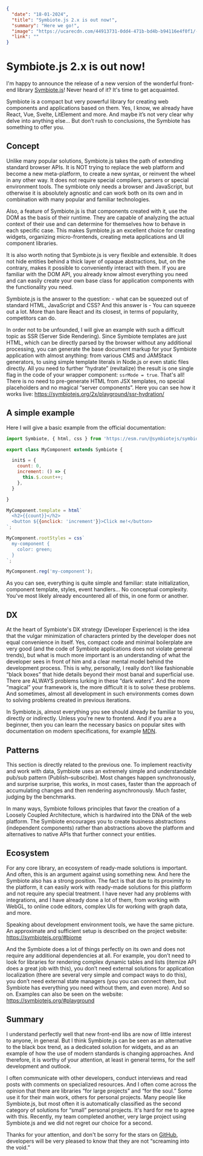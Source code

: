 ```json
{
  "date": "18-01-2024",
  "title": "Symbiote.js 2.x is out now!",
  "summary": "Here we go!",
  "image": "https://ucarecdn.com/44913731-0dd4-471b-bd4b-b94116e4f0f1/-/scale_crop/200x200/center/-/format/auto/",
  "link": ""
}
```
# Symbiote.js 2.x is out now!

I'm happy to announce the release of a new version of the wonderful front-end library [Symbiote.js](https://symbiotejs.org/)! Never heard of it? It's time to get acquainted.

Symbiote is a compact but very powerful library for creating web components and applications based on them. Yes, I know, we already have React, Vue, Svelte, LitElement and more. And maybe it’s not very clear why delve into anything else... But don’t rush to conclusions, the Symbiote has something to offer you.

## Concept

Unlike many popular solutions, Symbiote.js takes the path of extending standard browser APIs. It is NOT trying to replace the web platform and become a new meta-platform, to create a new syntax, or reinvent the wheel in any other way. It does not require special compilers, parsers or special environment tools. The symbiote only needs a browser and JavaScript, but otherwise it is absolutely agnostic and can work both on its own and in combination with many popular and familiar technologies.

Also, a feature of Symbiote.js is that components created with it, use the DOM as the basis of their runtime. They are capable of analyzing the actual context of their use and can determine for themselves how to behave in each specific case. This makes Symbiote.js an excellent choice for creating widgets, organizing micro-frontends, creating meta applications and UI component libraries.

It is also worth noting that Symbiote.js is very flexible and extensible. It does not hide entities behind a thick layer of opaque abstractions, but, on the contrary, makes it possible to conveniently interact with them. If you are familiar with the DOM API, you already know almost everything you need and can easily create your own base class for application components with the functionality you need.

Symbiote.js is the answer to the question: - what can be squeezed out of standard HTML, JavaScript and CSS? And this answer is - You can squeeze out a lot. More than bare React and its closest, in terms of popularity, competitors can do.

In order not to be unfounded, I will give an example with such a difficult topic as SSR (Server Side Rendering). Since Symbiote templates are just HTML, which can be directly parsed by the browser without any additional processing, you can generate the base document markup for your Symbiote application with almost anything: from various CMS and JAMStack generators, to using simple template literals in Node.js or even static files directly. All you need to further “hydrate” (revitalize) the result is one single flag in the code of your wrapper component: `ssrMode = true`. That's all! There is no need to pre-generate HTML from JSX templates, no special placeholders and no magical “server components”. Here you can see how it works live: https://symbiotejs.org/2x/playground/ssr-hydration/ 

## A simple example

Here I will give a basic example from the official documentation:

```js
import Symbiote, { html, css } from 'https://esm.run/@symbiotejs/symbiote';

export class MyComponent extends Symbiote {

  init$ = {
    count: 0,
    increment: () => {
      this.$.count++;
    },
  }

}

MyComponent.template = html`
  <h2>{{count}}</h2>
  <button ${{onclick: 'increment'}}>Click me!</button>
`;

MyComponent.rootStyles = css`
  my-component {
    color: green;
  }
`;

MyComponent.reg('my-component');
```

As you can see, everything is quite simple and familiar: state initialization, component template, styles, event handlers... No conceptual complexity. You've most likely already encountered all of this, in one form or another.

## DX

At the heart of Symbiote's DX strategy (Developer Experience) is the idea that the vulgar minimization of characters printed by the developer does not equal convenience in itself. Yes, compact code and minimal boilerplate are very good (and the code of Symbiote applications does not violate general trends), but what is much more important is an understanding of what the developer sees in front of him and a clear mental model behind the development process. This is why, personally, I really don’t like fashionable “black boxes” that hide details beyond their most banal and superficial use. There are ALWAYS problems lurking in these “dark waters”. And the more “magical” your framework is, the more difficult it is to solve these problems. And sometimes, almost all development in such environments comes down to solving problems created in previous iterations.

In Symbiote.js, almost everything you see should already be familiar to you, directly or indirectly. Unless you're new to frontend. And if you are a beginner, then you can learn the necessary basics on popular sites with documentation on modern specifications, for example [MDN](https://developer.mozilla.org).

## Patterns

This section is directly related to the previous one. To implement reactivity and work with data, Symbiote uses an extremely simple and understandable pub/sub pattern (Publish–subscribe). Most changes happen synchronously, and surprise surprise, this works, in most cases, faster than the approach of accumulating changes and then rendering asynchronously. Much faster, judging by the benchmarks.

In many ways, Symbiote follows principles that favor the creation of a Loosely Coupled Architecture, which is hardwired into the DNA of the web platform. The Symbiote encourages you to create business abstractions (independent components) rather than abstractions above the platform and alternatives to native APIs that further connect your entities.

## Ecosystem

For any core library, an ecosystem of ready-made solutions is important. And often, this is an argument against using something new. And here the Symbiote also has a strong position. The fact is that due to its proximity to the platform, it can easily work with ready-made solutions for this platform and not require any special treatment. I have never had any problems with integrations, and I have already done a lot of them, from working with WebGL, to online code editors, complex UIs for working with graph data, and more.

Speaking about development environment tools, we have the same picture. An approximate and sufficient setup is described on the project website: https://symbiotejs.org/#biome 

And the Symbiote does a lot of things perfectly on its own and does not require any additional dependencies at all. For example, you don’t need to look for libraries for rendering complex dynamic tables and lists (itemize API does a great job with this), you don’t need external solutions for application localization (there are several very simple and compact ways to do this), you don’t need external state managers (you you can connect them, but Symbiote has everything you need without them, and even more). And so on. Examples can also be seen on the website: https://symbiotejs.org/#playground 

## Summary

I understand perfectly well that new front-end libs are now of little interest to anyone, in general. But I think Symbiote.js can be seen as an alternative to the black box trend, as a dedicated solution for widgets, and as an example of how the use of modern standards is changing approaches. And therefore, it is worthy of your attention, at least in general terms, for the self development and outlook.

I often communicate with other developers, conduct interviews and read posts with comments on specialized resources. And I often come across the opinion that there are libraries “for large projects” and “for the soul.” Some use it for their main work, others for personal projects. Many people like Symbiote.js, but most often it is automatically classified as the second category of solutions for “small” personal projects. It's hard for me to agree with this. Recently, my team completed another, very large project using Symbiote.js and we did not regret our choice for a second.

Thanks for your attention, and don't be sorry for the stars on [GitHub](https://github.com/symbiotejs/symbiote.js), developers will be very pleased to know that they are not “screaming into the void.”

